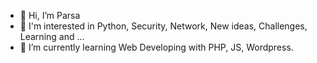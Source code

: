 - 👋 Hi, I’m Parsa
- 👀 I'm interested in Python, Security, Network, New ideas, Challenges, Learning and ...
- 🌱 I’m currently learning Web Developing with PHP, JS, Wordpress.

<!---
KBQVE42B/KBQVE42B is a ✨ special ✨ repository because its `README.md` (this file) appears on your GitHub profile.
You can click the Preview link to take a look at your changes.
--->
